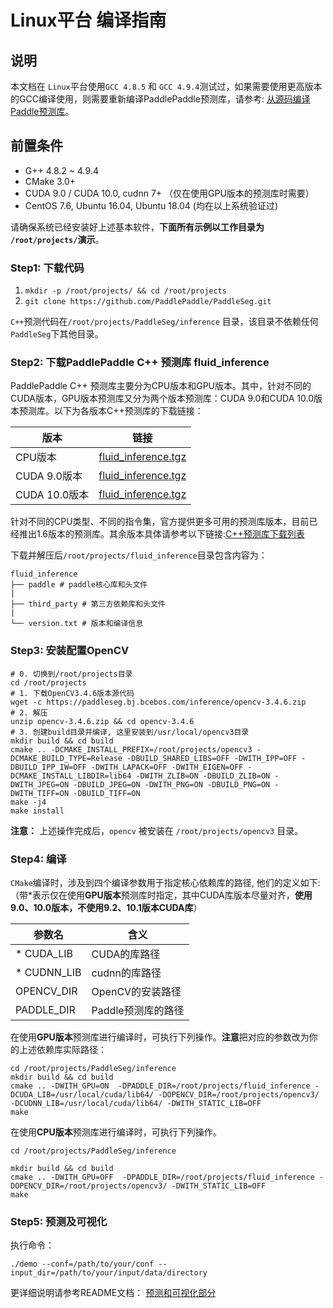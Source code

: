 # Linux平台 编译指南

## 说明
本文档在 `Linux`平台使用`GCC 4.8.5` 和 `GCC 4.9.4`测试过，如果需要使用更高版本的GCC编译使用，则需要重新编译PaddlePaddle预测库，请参考: [从源码编译Paddle预测库](https://www.paddlepaddle.org.cn/documentation/docs/zh/develop/advanced_usage/deploy/inference/build_and_install_lib_cn.html#id15)。

## 前置条件
* G++ 4.8.2 ~ 4.9.4
* CMake 3.0+
* CUDA 9.0 / CUDA 10.0, cudnn 7+ （仅在使用GPU版本的预测库时需要）
* CentOS 7.6, Ubuntu 16.04, Ubuntu 18.04 (均在以上系统验证过)

请确保系统已经安装好上述基本软件，**下面所有示例以工作目录为 `/root/projects/`演示**。

### Step1: 下载代码

1. `mkdir -p /root/projects/ && cd /root/projects`
2. `git clone https://github.com/PaddlePaddle/PaddleSeg.git`

`C++`预测代码在`/root/projects/PaddleSeg/inference` 目录，该目录不依赖任何`PaddleSeg`下其他目录。


### Step2: 下载PaddlePaddle C++ 预测库 fluid_inference

PaddlePaddle C++ 预测库主要分为CPU版本和GPU版本。其中，针对不同的CUDA版本，GPU版本预测库又分为两个版本预测库：CUDA 9.0和CUDA 10.0版本预测库。以下为各版本C++预测库的下载链接：

|  版本   | 链接  |
|  ----  | ----  |
| CPU版本  | [fluid_inference.tgz](https://bj.bcebos.com/paddlehub/paddle_inference_lib/fluid_inference_linux_cpu_1.6.1.tgz) |
| CUDA 9.0版本  | [fluid_inference.tgz](https://bj.bcebos.com/paddlehub/paddle_inference_lib/fluid_inference_linux_cuda97_1.6.1.tgz) |
| CUDA 10.0版本  | [fluid_inference.tgz](https://bj.bcebos.com/paddlehub/paddle_inference_lib/fluid_inference_linux_cuda10_1.6.1.tgz) |


针对不同的CPU类型、不同的指令集，官方提供更多可用的预测库版本，目前已经推出1.6版本的预测库。其余版本具体请参考以下链接:[C++预测库下载列表](https://www.paddlepaddle.org.cn/documentation/docs/zh/develop/advanced_usage/deploy/inference/build_and_install_lib_cn.html)


下载并解压后`/root/projects/fluid_inference`目录包含内容为：
```
fluid_inference
├── paddle # paddle核心库和头文件
|
├── third_party # 第三方依赖库和头文件
|
└── version.txt # 版本和编译信息
```

### Step3: 安装配置OpenCV

```shell
# 0. 切换到/root/projects目录
cd /root/projects
# 1. 下载OpenCV3.4.6版本源代码
wget -c https://paddleseg.bj.bcebos.com/inference/opencv-3.4.6.zip
# 2. 解压
unzip opencv-3.4.6.zip && cd opencv-3.4.6
# 3. 创建build目录并编译, 这里安装到/usr/local/opencv3目录
mkdir build && cd build
cmake .. -DCMAKE_INSTALL_PREFIX=/root/projects/opencv3 -DCMAKE_BUILD_TYPE=Release -DBUILD_SHARED_LIBS=OFF -DWITH_IPP=OFF -DBUILD_IPP_IW=OFF -DWITH_LAPACK=OFF -DWITH_EIGEN=OFF -DCMAKE_INSTALL_LIBDIR=lib64 -DWITH_ZLIB=ON -DBUILD_ZLIB=ON -DWITH_JPEG=ON -DBUILD_JPEG=ON -DWITH_PNG=ON -DBUILD_PNG=ON -DWITH_TIFF=ON -DBUILD_TIFF=ON
make -j4
make install
```

**注意：** 上述操作完成后，`opencv` 被安装在 `/root/projects/opencv3` 目录。

### Step4: 编译

`CMake`编译时，涉及到四个编译参数用于指定核心依赖库的路径, 他们的定义如下:（带*表示仅在使用**GPU版本**预测库时指定，其中CUDA库版本尽量对齐，**使用9.0、10.0版本，不使用9.2、10.1版本CUDA库**）

|  参数名   | 含义  |
|  ----  | ----  |
| * CUDA_LIB  | CUDA的库路径 |
| * CUDNN_LIB | cudnn的库路径|
| OPENCV_DIR  | OpenCV的安装路径 |
| PADDLE_DIR | Paddle预测库的路径 |

在使用**GPU版本**预测库进行编译时，可执行下列操作。**注意**把对应的参数改为你的上述依赖库实际路径：

```shell
cd /root/projects/PaddleSeg/inference
mkdir build && cd build
cmake .. -DWITH_GPU=ON  -DPADDLE_DIR=/root/projects/fluid_inference -DCUDA_LIB=/usr/local/cuda/lib64/ -DOPENCV_DIR=/root/projects/opencv3/ -DCUDNN_LIB=/usr/local/cuda/lib64/ -DWITH_STATIC_LIB=OFF
make
```

在使用**CPU版本**预测库进行编译时，可执行下列操作。
```shell
cd /root/projects/PaddleSeg/inference

mkdir build && cd build
cmake .. -DWITH_GPU=OFF  -DPADDLE_DIR=/root/projects/fluid_inference -DOPENCV_DIR=/root/projects/opencv3/ -DWITH_STATIC_LIB=OFF
make
```

### Step5: 预测及可视化

执行命令：

```
./demo --conf=/path/to/your/conf --input_dir=/path/to/your/input/data/directory
```

更详细说明请参考README文档： [预测和可视化部分](../README.md)